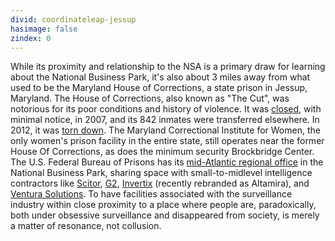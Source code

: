 ```yaml
---
divid: coordinateleap-jessup
hasimage: false 
zindex: 0
---
```

While its proximity and relationship to the NSA is a primary draw for learning about the National Business Park, it's also about 3 miles away from what used to be the Maryland House of Corrections, a state prison in Jessup, Maryland. The House of Corrections, also known as "The Cut", was notorious for its poor conditions and history of violence. It was [closed](http://www.washingtonpost.com/wp-dyn/content/article/2007/03/18/AR2007031800137.html), with minimal notice, in 2007, and its 842 inmates were transferred elsewhere. In 2012, it was [torn down](http://articles.baltimoresun.com/2012-07-14/news/bs-md-maryland-house-of-corrections-20120714_1_jessup-prison-inmates-prison-system). The Maryland Correctional Institute for Women, the only women's prison facility in the entire state, still operates near the former House Of Corrections, as does the minimum security Brockbridge Center. 
The U.S. Federal Bureau of Prisons has its [mid-Atlantic regional office](http://www.bop.gov/about/ro/mxr/index.jsp) in the National Business Park, sharing space with small-to-midlevel intelligence contractors like [Scitor](http://www.scitorcorporation.com/), [G2](http://www.g2-inc.com/), [Invertix](http://www.invertix.com/) (recently rebranded as Altamira), and [Ventura Solutions](http://www.vsi-corp.com/). 
To have facilities associated with the surveillance industry within close proximity to a place where people are, paradoxically, both under obsessive surveillance and disappeared from society, is merely a matter of resonance, not collusion. 